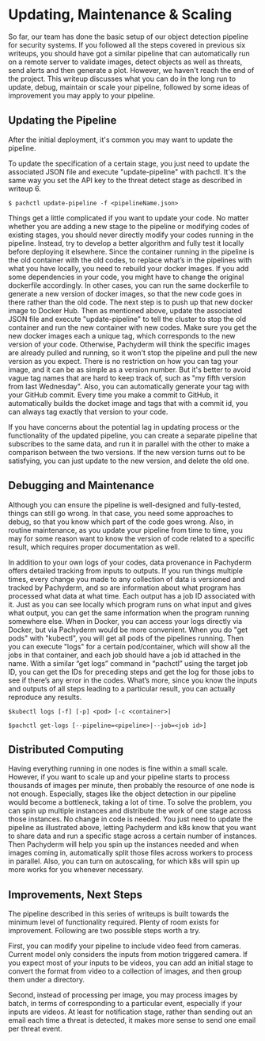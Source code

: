 # Updating, Maintenance & Scaling
So far, our team has done the basic setup of our object detection pipeline for security systems. If you followed all the steps covered in previous six writeups, you should have got a similar pipeline that can automatically run on a remote server to validate images, detect objects as well as threats, send alerts and then generate a plot. However, we haven't reach the end of the project. This writeup discusses what you can do in the long run to update, debug, maintain or scale your pipeline, followed by some ideas of improvement you may apply to your pipeline.
## Updating the Pipeline
After the initial deployment, it's common you may want to update the pipeline. 

To update the specification of a certain stage, you just need to update the associated JSON file and execute "update-pipeline" with pachctl. It's the same way you set the API key to the threat detect stage as described in writeup 6.
```
$ pachctl update-pipeline -f <pipelineName.json>
```
Things get a little complicated if you want to update your code. No matter whether you are adding a new stage to the pipeline or modifying codes of existing stages, you should never directly modify your codes running in the pipeline. Instead, try to develop a better algorithm and fully test it locally before deploying it elsewhere.  Since the container running in the pipeline is the old container with the old codes, to replace what’s in the pipelines with what you have locally, you need to rebuild your docker images. If you add some dependencies in your code, you might have to change the original dockerfile accordingly. In other cases, you can run the same dockerfile to generate a new version of docker images, so that the new code goes in there rather than the old code. The next step is to push up that new docker image to Docker Hub. Then as mentioned above, update the associated JSON file and execute "update-pipeline" to tell the cluster to stop the old container and run the new container with new codes. Make sure you get the new docker images each a unique tag, which corresponds to the new version of your code. Otherwise, Pachyderm will think the specific images are already pulled and running, so it won't stop the pipeline and pull the new version as you expect. There is no restriction on how you can tag your image, and it can be as simple as a version number. But it's better to avoid vague tag names that are hard to keep track of, such as "my fifth version from last Wednesday". Also, you can automatically generate your tag with your GitHub commit. Every time you make a commit to GitHub, it automatically builds the docket image and tags that with a commit id, you can always tag exactly that version to your code.

If you have concerns about the potential lag in updating process or the functionality of the updated pipeline, you can create a separate pipeline that subscribes to the same data, and run it in parallel with the other to make a comparison between the two versions. If the new version turns out to be satisfying, you can just update to the new version, and delete the old one.
## Debugging and Maintenance
Although you can ensure the pipeline is well-designed and fully-tested, things can still go wrong. In that case, you need some approaches to debug, so that you know which part of the code goes wrong. Also, in routine maintenance, as you update your pipeline from time to time, you may for some reason want to know the version of code related to a specific result, which requires proper documentation as well.

In addition to your own logs of your codes, data provenance in Pachyderm offers detailed tracking from inputs to outputs. If you run things multiple times, every change you made to any collection of data is versioned and tracked by Pachyderm, and so are information about what program has processed what data at what time. Each output has a job ID associated with it. Just as you can see locally which program runs on what input and gives what output, you can get the same information when the program running somewhere else. When in Docker, you can access your logs directly via Docker, but via Pachyderm would be more convenient. When you do "get pods" with "kubectl", you will get all pods of the pipelines running. Then you can execute "logs" for a certain pod/container, which will show all the jobs in that container, and each job should have a job id attached in the name. With a similar “get logs” command in “pachctl” using the target job ID, you can get the IDs for preceding steps and get the log for those jobs to see if there’s any error in the codes. What’s more, since you know the inputs and outputs of all steps leading to a particular result, you can actually reproduce any results.
```
$kubectl logs [-f] [-p] <pod> [-c <container>]
```
```
$pachctl get-logs [--pipeline=<pipeline>|--job=<job id>]
```
## Distributed Computing
Having everything running in one nodes is fine within a small scale. However, if you want to scale up and your pipeline starts to process thousands of images per minute, then probably the resource of one node is not enough. Especially, stages like the object detection in our pipeline would become a bottleneck, taking a lot of time. To solve the problem, you can spin up multiple instances and distribute the work of one stage across those instances. No change in code is needed. You just need to update the pipeline as illustrated above, letting Pachyderm and k8s know that you want to share data and run a specific stage across a certain number of instances. Then Pachyderm will help you spin up the instances needed and when images coming in, automatically split those files across workers to process in parallel. Also, you can turn on autoscaling, for which k8s will spin up more works for you whenever necessary.
## Improvements, Next Steps
The pipeline described in this series of writeups is built towards the minimum level of functionality required. Plenty of room exists for improvement. Following are two possible steps worth a try.

First, you can modify your pipeline to include video feed from cameras. Current model only considers the inputs from motion triggered camera. If you expect most of your inputs to be videos, you can add an initial stage to convert the format from video to a collection of images, and then group them under a directory. 

Second, instead of processing per image, you may process images by batch, in terms of corresponding to a particular event, especially if your inputs are videos. At least for notification stage, rather than sending out an email each time a threat is detected, it makes more sense to send one email per threat event.
